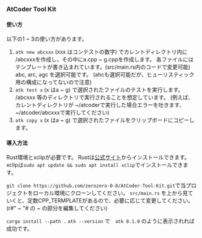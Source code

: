 ### AtCoder Tool Kit

#### 使い方
以下の1 ~ 3の使い方があります。

1. `atk new abcxxx` (xxx はコンテストの数字) でカレントディレクトリ内に /abcxxxを作成し，その中にa.cpp ~ g.cppを作成します。
各ファイルにはテンプレートが書き込まれています。(src/main.rs内のコードで変更可能)
abc, arc, agc を選択可能です。
(ahcも選択可能だが、ヒューリスティック用の構成になってないので注意)
2. `atk test x` (x はa ~ g) で選択されたファイルのテストを実行します。
/abcxxx 等のディレクトリで実行されることを想定しています。
(例えば、カレントディレクトリが \~/atcoderで実行した場合エラーを吐きます、\~/atcoder/abcxxxで実行してください)
3. `atk copy x` (x はa ~ g) で選択されたファイルをクリップボードにコピーします。

#### 導入方法
Rust環境とxclipが必要です。
Rustは[公式サイト](https://www.rust-lang.org/tools/install)からインストールできます。
xclipは`sudo apt update && sudo apt install xclip`でインストールできます。

`git clone https://github.com/zerozero-0-0/AtCoder-Tool-Kit.git`で当プロジェクトをローカル環境にクローンしてください。
`src/main.rs` を上から見ていくと、定数CPP_TERMPLATEがあるので、必要に応じて変更してください。
(r#" ~ "# の ~ の部分を編集してください)

`cargo install --path .` 
`atk --version` で　`atk 0.1.0` のように表示されれば成功です。
